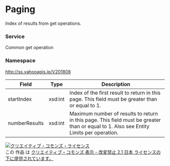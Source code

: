 # Paging
Index of results from get operations.
### Service
Common get operation

### Namespace
http://ss.yahooapis.jp/V201808

| Field | Type | Description | 
|---|---|---|
| startIndex| xsd:int| Index of the first result to return in this page. This field must be greater than or equal to 1. |
| numberResults| xsd:int| Maximum number of results to return in this page. This field must be greater than or equal to 1. Also see Entity Limits per operation. |

<a rel="license" href="http://creativecommons.org/licenses/by-nd/2.1/jp/"><img alt="クリエイティブ・コモンズ・ライセンス" style="border-width:0" src="https://i.creativecommons.org/l/by-nd/2.1/jp/88x31.png" /></a><br />この 作品 は <a rel="license" href="http://creativecommons.org/licenses/by-nd/2.1/jp/">クリエイティブ・コモンズ 表示 - 改変禁止 2.1 日本 ライセンスの下に提供されています。</a>
